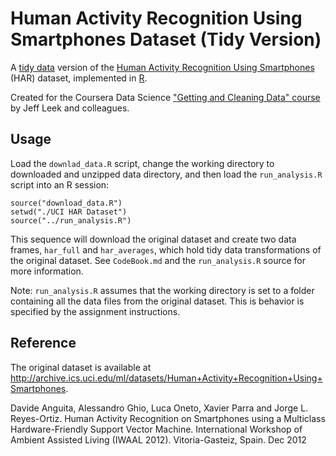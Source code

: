 # Human Activity Recognition Using Smartphones Dataset (Tidy Version)

A [tidy data] version of the
[Human Activity Recognition Using Smartphones](HAR) (HAR) dataset,
implemented in [R].

Created for the Coursera Data Science ["Getting and Cleaning Data" course][Coursera]
by Jeff Leek and colleagues.

[tidy data]: http://vita.had.co.nz/papers/tidy-data.html
[HAR]: http://archive.ics.uci.edu/ml/datasets/Human+Activity+Recognition+Using+Smartphones
[R]: https://www.r-project.org
[Coursera]: https://www.coursera.org/learn/data-cleaning

## Usage

Load the `downlad_data.R` script, change the working directory to
downloaded and unzipped data directory, and then load the
`run_analysis.R` script into an R session:

    source("download_data.R")
    setwd("./UCI HAR Dataset")
    source("../run_analysis.R")

This sequence will download the original dataset and create two data
frames, `har_full` and `har_averages`, which hold tidy data
transformations of the original dataset. See `CodeBook.md` and the
`run_analysis.R` source for more information.

Note: `run_analysis.R` assumes that the working directory is set to a
folder containing all the data files from the original dataset. This
is behavior is specified by the assignment instructions.

## Reference

The original dataset is available at
http://archive.ics.uci.edu/ml/datasets/Human+Activity+Recognition+Using+Smartphones.

  Davide Anguita, Alessandro Ghio, Luca Oneto, Xavier Parra and Jorge
  L. Reyes-Ortiz. Human Activity Recognition on Smartphones using a
  Multiclass Hardware-Friendly Support Vector Machine. International
  Workshop of Ambient Assisted Living (IWAAL 2012). Vitoria-Gasteiz,
  Spain. Dec 2012
